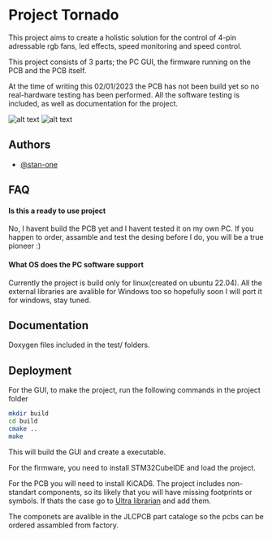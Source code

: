 
# Project Tornado

This project aims to create a holistic solution for the control of 4-pin adressable rgb fans, led effects, speed monitoring and speed control.

This project consists of 3 parts; the PC GUI, the firmware running on the PCB and the PCB itself.

At the time of writing this 02/01/2023 the PCB has not been build yet so no real-hardware testing has been performed. All the software testing is included, as well as documentation for the project.

![alt text](https://iili.io/H1Vq0bV.png)
![alt text](https://iili.io/H1VqN5v.png)

## Authors

- [@stan-one](https://github.com/stan-one/)


## FAQ

#### Is this a ready to use project

No, I havent build the PCB yet and I havent tested it on my own PC. If you happen to order, assamble and test the desing before I do, you will be a true pioneer :)

#### What OS does the PC software support

Currently the project is build only for linux(created on ubuntu 22.04). All the external libraries are avalible for Windows too so hopefully soon I will  port it for windows, stay tuned. 


## Documentation

Doxygen files included in the test/ folders.

## Deployment

For the GUI, to make the project, run the following commands in the project folder
```bash
mkdir build
cd build
cmake ..
make

```

This will build the GUI and create a executable.

For the firmware, you need to install STM32CubeIDE and load the project.

For the PCB you will need to install KiCAD6. The project includes non-standart components, so its likely that you will have missing footprints or symbols. If thats the case go to [Ultra librarian](https://www.ultralibrarian.com/)
and add them.

The componets are avalible in the JLCPCB part cataloge so the pcbs can be ordered assambled from factory.

